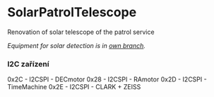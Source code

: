 # SolarPatrolTelescope
Renovation of solar telescope of the patrol service

_Equipment for solar detection is in [own branch](https://github.com/UniversalScientificTechnologies/SolarPatrolTelescope/tree/ControlSystem)._


### I2C zařízení

0x2C - I2CSPI - DECmotor
0x28 - I2CSPI - RAmotor
0x2D - I2CSPI - TimeMachine
0x2E - I2CSPI - CLARK + ZEISS

